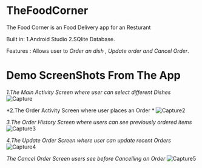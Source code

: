 
# TheFoodCorner
The Food Corner is an Food Delivery app for an Resturant

Built in:
1.Android Studio
2.SQlite Database.


Features : Allows user to *Order an dish , Update order and Cancel Order*.

# Demo ScreenShots From The App

*1.The Main Activity Screen where user can select different Dishes*
![Capture](https://user-images.githubusercontent.com/83021173/132254089-8123d0af-767b-4849-9b3d-62b6f418fadd.PNG)

*2.The Order Activity Screen where user places an Order *
![Capture2](https://user-images.githubusercontent.com/83021173/132254088-881f5b5f-f9a5-4d3f-9ea0-fd66ebaac5ad.PNG)

*3.The Order History Screen where users can see previously ordered items*
![Capture3](https://user-images.githubusercontent.com/83021173/132254085-ea9a1bf2-48f2-4237-92ec-6969038fa077.PNG)

*4.The Update Order Screen where user can update recent Orders*
![Capture4](https://user-images.githubusercontent.com/83021173/132254084-4a9be956-5326-4124-b35d-b70ca4f787dd.PNG)

*The Cancel Order Screen users see before Cancelling an Order*
![Capture5](https://user-images.githubusercontent.com/83021173/132254081-b4326bd8-5024-405e-8a03-281c0944abdd.PNG)







